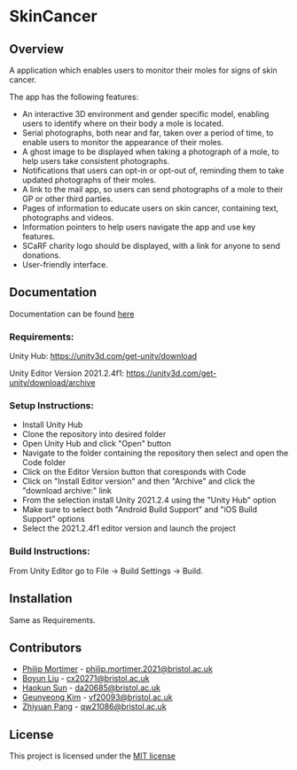 # SkinCancer

## Overview
A application which enables users to monitor their moles for signs of skin cancer.

The app has the following features:
* An interactive 3D environment and gender specific model, enabling users to identify where on their body a mole is located.
* Serial photographs, both near and far, taken over a period of time, to enable users to monitor the appearance of their moles.
* A ghost image to be displayed when taking a photograph of a mole, to help users take consistent photographs.
* Notifications that users can opt-in or opt-out of, reminding them to take updated photographs of their moles.
* A link to the mail app, so users can send photographs of a mole to their GP or other third parties.
* Pages of information to educate users on skin cancer, containing text, photographs and videos.
* Information pointers to help users navigate the app and use key features.
* SCaRF charity logo should be displayed, with a link for anyone to send donations.
* User-friendly interface.

## Documentation

Documentation can be found [here](https://github.com/spe-uob/2022-SkinCancerMonitoringApp/tree/main/Documentation)

### Requirements:

Unity Hub: https://unity3d.com/get-unity/download

Unity Editor Version 2021.2.4f1: https://unity3d.com/get-unity/download/archive

### Setup Instructions:

* Install Unity Hub
* Clone the repository into desired folder
* Open Unity Hub and click "Open" button
* Navigate to the folder containing the repository then select and open the Code folder
* Click on the Editor Version button that coresponds with Code
* Click on "Install Editor version" and then "Archive" and click the "download archive:" link
* From the selection install Unity 2021.2.4 using the "Unity Hub" option
* Make sure to select both "Android Build Support" and "iOS Build Support" options
* Select the 2021.2.4f1 editor version and launch the project

### Build Instructions: 

From Unity Editor go to File -> Build Settings -> Build.

## Installation

Same as Requirements.

## Contributors

- [Philip Mortimer](https://github.com/PhilipMortimer) - philip.mortimer.2021@bristol.ac.uk
- [Boyun Liu](https://github.com/BoyunLiu) - cx20271@bristol.ac.uk
- [Haokun Sun](https://github.com/haokun229) - da20685@bristol.ac.uk
- [Geunyeong Kim](https://github.com/Dubutoto) - vf20093@bristol.ac.uk
- [Zhiyuan Pang](https://github.com/qw21086) - qw21086@bristol.ac.uk

## License

This project is licensed under the [MIT license](https://github.com/spe-uob/2022-SkinCancerMonitoringApp/blob/main/LICENSE)
